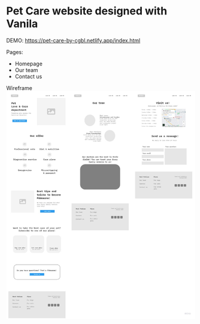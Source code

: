 # Pet Care website designed with Vanila

DEMO: https://pet-care-by-cgbl.netlify.app/index.html

Pages:
- Homepage
- Our team
- Contact us

Wireframe
![wireframe](src/wireframe.jpg)
